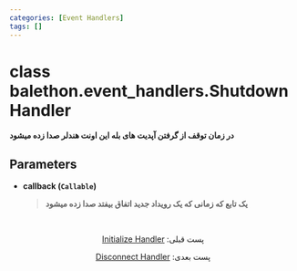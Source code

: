 ```yaml
---
categories: [Event Handlers]
tags: []
---
```


<h1>class balethon.event_handlers.<strong>ShutdownHandler</strong></h1>

<p align="left" dir="rtl"><strong>در زمان توقف از گرفتن آپدیت های بله این اونت هندلر صدا زده میشود</strong></p>

<h2>Parameters</h2>

<ul>
<li><strong>callback (<code>Callable</code>)</strong><blockquote dir="rtl">
<p><strong>یک تابع که زمانی که یک رویداد جدید اتفاق بیفتد صدا زده میشود</strong></p>
</blockquote>
</li>
</ul>

<br>

<p align="center" dir="rtl">پست قبلی: <a href="https://balethon.ir/posts/initialize-handler">Initialize Handler</a></p>

<p align="center" dir="rtl">پست بعدی: <a href="https://balethon.ir/posts/disconnect-handler">Disconnect Handler</a></p>